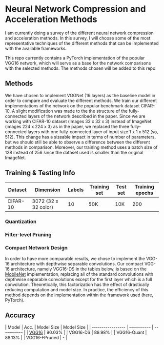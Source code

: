 # Neural Network Compression and Acceleration Methods

I am currently doing a survey of the different neural network 
compression and acceleration methods. In this survey, I will choose some 
of the most representative techniques of the different methods that can 
be implemented with the available frameworks.

This repo currently contains a PyTorch implementation of the popular 
VGG16 network, which will serve as a base for the network comparisons 
with the selected methods. The methods chosen will be added to this 
repo.

## Methods
We have chosen to implement VGGNet (16 layers) as the baseline model in order to compare and evaluate the different methods. We train our different implementations of the network on the popular benchmark dataset CIFAR-10. A slight modification was made to the the structure of the fully-connected layers of the network described in the paper. Since we are working with CIFAR-10 dataset (images 32 x 32 x 3) instead of ImageNet (images 224 x 224 x 3) as in the paper, we replaced the three fully-connected layers with one fully-connected layer of input size 1 x 1 x 512 (so, 512). This change has a sizeable impact in terms of number of parameters, but we should still be able to observe a difference between the different methods in comparison. Moreover, our training method uses a batch size of 128 instead of 256 since the dataset used is smaller than the original ImageNet.

## Training & Testing Info
| Dataset           | Dimension   | Labels   | Training set   | Test set   | Training epochs |
| ----------------- | ---------------------- | -------- | -------------- | ---------- | --------------- |
| CIFAR-10          | 3072 (32 x 32 color)   | 10   | 50K   | 10K   | 200 |

### Quantization

### Filter-level Pruning

### Compact Network Design
In order to have more comparable results, we chose to implement the VGG-16 architecture with depthwise separable convolutions. Our compact VGG-16 architecture, namely VGG16-DS in the tables below, is based on the [MobileNet](https://arxiv.org/abs/1704.04861) implementation, replacing all of the standard convolutions with depthwise separable convolutions except for the first layer which is a full convolution. Theoretically, this factorization has the effect of drastically reducing computation and model size. In practice, the efficiency of this method depends on the implementation within the framework used (here, PyTorch).

## Accuracy
| Model             | Acc.        | Model Size  | Model Size  |
| ----------------- | ----------- | ----------- |
| [VGG16](https://arxiv.org/abs/1409.1556)          | 90.03% |
| VGG16-DS									        | 89.98% |
| VGG16-Quant									    | 88.13% |
| VGG16-FPruned									    | - |
